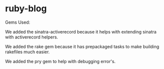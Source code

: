 # ruby-blog

Gems Used:






We added the sinatra-activerecord because it helps with extending sinatra with activerecord helpers.

We added the rake gem because it has prepackaged tasks to make building rakefiles much easier.

We added the pry gem to help with debugging error's.

